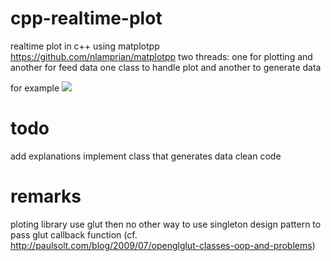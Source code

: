# cpp-realtime-plot
realtime plot in c++ using matplotpp https://github.com/nlamprian/matplotpp
two threads: one for plotting and another for feed data
one class to handle plot and another to generate data

for example
![](example.gif)

# todo
add explanations
implement class that generates data
clean code


# remarks
ploting library use glut then no other way to use singleton design pattern to pass glut callback function (cf. http://paulsolt.com/blog/2009/07/openglglut-classes-oop-and-problems)

